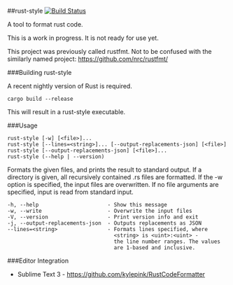 ##rust-style [![Build Status](https://travis-ci.org/sp0/rust-style.svg)](https://travis-ci.org/sp0/rust-style)

A tool to format rust code.

This is a work in progress. It is not ready for use yet.

This project was previously called rustfmt. Not to be confused with the similarly named project: https://github.com/nrc/rustfmt/

###Building rust-style

A recent nightly version of Rust is required.

~~~
cargo build --release
~~~

This will result in a rust-style executable.

###Usage

~~~
rust-style [-w] [<file>]...
rust-style [--lines=<string>]... [--output-replacements-json] [<file>]
rust-style [--output-replacements-json] [<file>]...
rust-style (--help | --version)
~~~

Formats the given files, and prints the result to standard output.
If a directory is given, all recursively contained .rs files are formatted.
If the -w option is specified, the input files are overwritten.
If no file arguments are specified, input is read from standard input.

~~~
-h, --help                      - Show this message
-w, --write                     - Overwrite the input files
-V, --version                   - Print version info and exit
-j, --output-replacements-json  - Outputs replacements as JSON
--lines=<string>                - Formats lines specified, where
                                  <string> is <uint>:<uint> -
                                  the line number ranges. The values
                                  are 1-based and inclusive.
~~~

###Editor Integration
- Sublime Text 3 - https://github.com/kylepink/RustCodeFormatter
